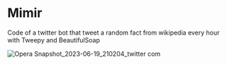 # Mimir
Code of a twitter bot that tweet a random fact from wikipedia every hour with Tweepy and BeautifulSoap

![Opera Snapshot_2023-06-19_210204_twitter com](https://github.com/HaloWazTaken/Mimir/assets/75488613/99e27938-9c69-48e7-8fd4-1010c668d8de)
